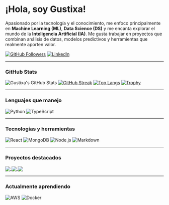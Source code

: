 # ¡Hola, soy Gustixa!
Apasionado por la tecnología y el conocimiento, me enfoco principalmente en **Machine Learning (ML)**, **Data Science (DS)** y me encanta explorar el mundo de la **Inteligencia Artificial (IA)**. Me gusta trabajar en proyectos que combinan análisis de datos, modelos predictivos y herramientas que realmente aporten valor.

<!-- Redes -->
[![GitHub Followers](https://img.shields.io/github/followers/Gustixa.svg?style=social&label=Followers)](https://github.com/Gustixa?tab=followers)
[![LinkedIn](https://img.shields.io/badge/LinkedIn-%230077B5?style=for-the-badge&logo=linkedin&logoColor=white)](https://www.linkedin.com/in/samuel-argueta-1b0480200/)

---

### GitHub Stats

![Gustixa's GitHub Stats](https://github-readme-stats.vercel.app/api?username=Gustixa&show_icons=true&theme=radical)
[![GitHub Streak](https://github-readme-streak-stats.herokuapp.com/?user=Gustixa&theme=radical)](https://git.io/streak-stats)
[![Top Langs](https://github-readme-stats.vercel.app/api/top-langs/?username=Gustixa&layout=compact&theme=radical&langs_count=10)](https://github.com/Gustixa)
[![Trophy](https://github-profile-trophy.vercel.app/?username=Gustixa&theme=radical)](https://github.com/ryo-ma/github-profile-trophy)

---

### Lenguajes que manejo

![Python](https://img.shields.io/badge/Python-14354C?style=for-the-badge&logo=python&logoColor=white)
![TypeScript](https://img.shields.io/badge/TypeScript-007ACC?style=for-the-badge&logo=typescript&logoColor=white)

---

### Tecnologías y herramientas

![React](https://img.shields.io/badge/React-20232A?style=for-the-badge&logo=react&logoColor=61DAFB)
![MongoDB](https://img.shields.io/badge/MongoDB-4EA94B?style=for-the-badge&logo=mongodb&logoColor=white)
![Node.js](https://img.shields.io/badge/Node.js-43853D?style=for-the-badge&logo=node.js&logoColor=white)
![Markdown](https://img.shields.io/badge/Markdown-000000?style=for-the-badge&logo=markdown&logoColor=white)

---

### Proyectos destacados

<a href="https://github.com/Gustixa/MD">
  <img align="center" src="https://github-readme-stats.vercel.app/api/pin/?username=Gustixa&repo=MD&theme=onedark&cache_seconds=1" />
</a>


<a href="https://github.com/Gustixa/data_science">
  <img align="center" src="https://github-readme-stats.vercel.app/api/pin/?username=Gustixa&repo=data_science&theme=onedark" />
</a>

<a href="https://github.com/Gustixa/DL">
  <img align="center" src="https://github-readme-stats.vercel.app/api/pin/?username=Gustixa&repo=DL&theme=onedark" />
</a>

---

### Actualmente aprendiendo

![AWS](https://img.shields.io/badge/Amazon_AWS-232F3E?style=for-the-badge&logo=amazon-aws&logoColor=white)
![Docker](https://img.shields.io/badge/Docker-2496ED?style=for-the-badge&logo=docker&logoColor=white)
